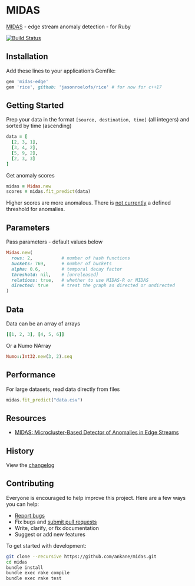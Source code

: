 # MIDAS

[MIDAS](https://github.com/bhatiasiddharth/MIDAS) - edge stream anomaly detection - for Ruby

[![Build Status](https://travis-ci.org/ankane/midas.svg?branch=master)](https://travis-ci.org/ankane/midas)

## Installation

Add these lines to your application’s Gemfile:

```ruby
gem 'midas-edge'
gem 'rice', github: 'jasonroelofs/rice' # for now for c++17
```

## Getting Started

Prep your data in the format `[source, destination, time]` (all integers) and sorted by time (ascending)

```ruby
data = [
  [2, 3, 1],
  [3, 4, 2],
  [5, 9, 2],
  [2, 3, 3]
]
```

Get anomaly scores

```ruby
midas = Midas.new
scores = midas.fit_predict(data)
```

Higher scores are more anomalous. There is [not currently](https://github.com/bhatiasiddharth/MIDAS/issues/4) a defined threshold for anomalies.

## Parameters

Pass parameters - default values below

```ruby
Midas.new(
  rows: 2,           # number of hash functions
  buckets: 769,      # number of buckets
  alpha: 0.6,        # temporal decay factor
  threshold: nil,    # [unreleased]
  relations: true,   # whether to use MIDAS-R or MIDAS
  directed: true     # treat the graph as directed or undirected
)
```

## Data

Data can be an array of arrays

```ruby
[[1, 2, 3], [4, 5, 6]]
```

Or a Numo NArray

```ruby
Numo::Int32.new(3, 2).seq
```

## Performance

For large datasets, read data directly from files

```ruby
midas.fit_predict("data.csv")
```

## Resources

- [MIDAS: Microcluster-Based Detector of Anomalies in Edge Streams](https://www.comp.nus.edu.sg/~sbhatia/assets/pdf/midas.pdf)

## History

View the [changelog](https://github.com/ankane/midas/blob/master/CHANGELOG.md)

## Contributing

Everyone is encouraged to help improve this project. Here are a few ways you can help:

- [Report bugs](https://github.com/ankane/midas/issues)
- Fix bugs and [submit pull requests](https://github.com/ankane/midas/pulls)
- Write, clarify, or fix documentation
- Suggest or add new features

To get started with development:

```sh
git clone --recursive https://github.com/ankane/midas.git
cd midas
bundle install
bundle exec rake compile
bundle exec rake test
```
